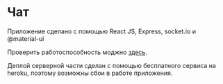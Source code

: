 # Чат
Приложение сделано с помощью React JS, Express, socket.io и @material-ui

Проверить работоспособность моджно <a href="https://dimireme.github.io/chat/">здесь</a>.

Деплой серверной части сделан с помощью бесплатного сервиса на heroku, поэтому возможны сбои в работе приложения.

